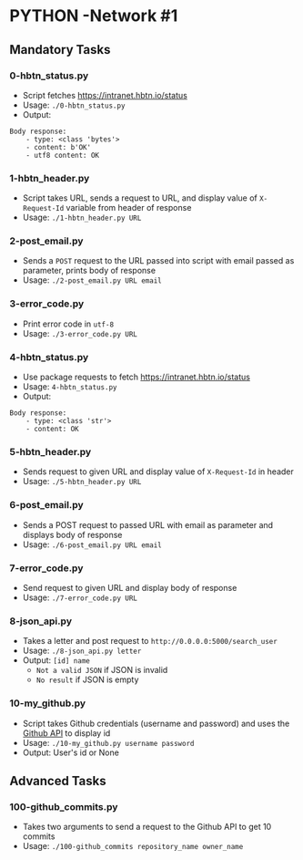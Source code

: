 # PYTHON -Network #1
## Mandatory Tasks
### 0-hbtn_status.py
* Script fetches https://intranet.hbtn.io/status
* Usage: `./0-hbtn_status.py`
* Output:
```
Body response:
    - type: <class 'bytes'>
    - content: b'OK'
    - utf8 content: OK
```

### 1-hbtn_header.py
* Script takes URL, sends a request to URL, and display value of `X-Request-Id` variable from header of response
* Usage: `./1-hbtn_header.py URL`

### 2-post_email.py
* Sends a `POST` request to the URL passed into script with email passed as parameter, prints body of response
* Usage: `./2-post_email.py URL email`

### 3-error_code.py
* Print error code in `utf-8`
* Usage: `./3-error_code.py URL`

### 4-hbtn_status.py
* Use package requests to fetch https://intranet.hbtn.io/status
* Usage: `4-hbtn_status.py`
* Output:
```
Body response:
    - type: <class 'str'>
    - content: OK
```

### 5-hbtn_header.py
* Sends request to given URL and display value of `X-Request-Id` in header
* Usage: `./5-hbtn_header.py URL`

### 6-post_email.py
* Sends a POST request to passed URL with email as parameter and displays body of response
* Usage: `./6-post_email.py URL email`

### 7-error_code.py
* Send request to given URL and display body of response
* Usage: `./7-error_code.py URL`

### 8-json_api.py
* Takes a letter and post request to `http://0.0.0.0:5000/search_user`
* Usage: `./8-json_api.py letter`
* Output: `[id] name`
  * `Not a valid JSON` if JSON is invalid
  * `No result` if JSON is empty

### 10-my_github.py
* Script takes Github credentials (username and password) and uses the [Github API](https://developer.github.com/v3/users/#get-the-authenticated-user) to display id
* Usage: `./10-my_github.py username password`
* Output: User's id or None


## Advanced Tasks
### 100-github_commits.py
* Takes two arguments to send a request to the Github API to get 10 commits
* Usage: `./100-github_commits repository_name owner_name`
